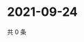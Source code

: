 # 2021-09-24

共 0 条

<!-- BEGIN WEIBO -->
<!-- 最后更新时间 Fri Sep 24 2021 00:01:12 GMT+0800 (China Standard Time) -->

<!-- END WEIBO -->
